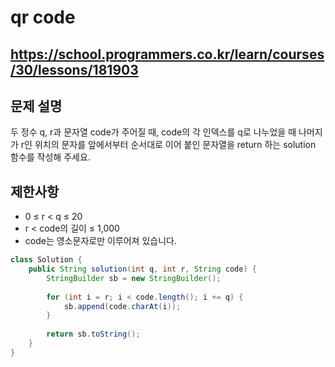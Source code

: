 # qr code
https://school.programmers.co.kr/learn/courses/30/lessons/181903
---
## 문제 설명
두 정수 q, r과 문자열 code가 주어질 때, code의 각 인덱스를 q로 나누었을 때 나머지가 r인 위치의 문자를 앞에서부터 순서대로 이어 붙인 문자열을 return 하는 solution 함수를 작성해 주세요.

## 제한사항
+ 0 ≤ r < q ≤ 20
+ r < code의 길이 ≤ 1,000
+ code는 영소문자로만 이루어져 있습니다.
```java
class Solution {
    public String solution(int q, int r, String code) {
        StringBuilder sb = new StringBuilder();
        
        for (int i = r; i < code.length(); i += q) {
            sb.append(code.charAt(i));
        }
        
        return sb.toString();
    }
}
```